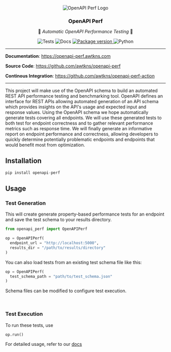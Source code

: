 <p align="center">
  <img src="https://openapi-perf.awtkns.com/assets/logo-light.png" alt="OpenAPI Perf Logo" />
</p>
<h3 align="center" style="margin-bottom: 0; color: black"><strong>OpenAPI Perf</strong></h3>
<p align="center">
  🤖<em> Automatic OpenAPI Performance Testing </em>🤖</br>
</p>
<p align="center">
<img alt="Tests" src="https://github.com/awtkns/openapi-perf/workflows/Tests/badge.svg" />
<img alt="Docs" src="https://github.com/awtkns/fastapi-crudrouter/workflows/docs/badge.svg" />
<a href="https://pypi.org/project/openapi-perf" target="_blank">
  <img src="https://img.shields.io/pypi/v/openapi-perf?color=%2334D058&label=pypi%20package" alt="Package version">
</a>
<img alt=Python Version" src="https://img.shields.io/pypi/pyversions/openapi-perf?color=%2334D058" />
</p>

---

**Documentation**: <a href="https://openapi-perf.awtkns.com" target="_blank">https://openapi-perf.awtkns.com</a>

**Source Code**: <a href="https://github.com/awtkns/openapi-perf" target="_blank">https://github.com/awtkns/openapi-perf</a>

**Continous Integration**: <a href="https://github.com/awtkns/openapi-perf-action" target="_blank">https://github.com/awtkns/openapi-perf-action</a>

---


This project will make use of the OpenAPI schema to build an automated REST API performance testing and benchmarking tool. OpenAPI defines an interface for REST APIs allowing automated generation of an API schema which provides insights on the API's usage and expected input and response values. Using the OpenAPI schema we hope automatically generate tests covering all endpoints. We will use these generated tests to both test for endpoint correctness and to gather relevant performance metrics such as response time. We will finally generate an informative report on endpoint performance and correctness, allowing developers to quickly determine potentially problematic endpoints and endpoints that would benefit most from optimization.

## Installation
```python
pip install openapi-perf
```

## Usage
### Test Generation
This will create generate property-based performance tests for an endpoint and save the test schema to your results directory.
```Python
from openapi_perf import OpenAPIPerf

op = OpenAPIPerf(
  endpoint_url = "http://localhost:5000",
  results_dir = "/path/to/results/directory"
)
```

You can also load tests from an existing test schema file like this:
```python
op = OpenAPIPerf(
  test_schema_path = "path/to/test_schema.json"
)
```
Schema files can be modified to configure test execution.

</br>

### Test Execution

To run these tests, use
```python
op.run()
```

For detailed usage, refer to our [docs](https://openapi-perf.awtkns.com)